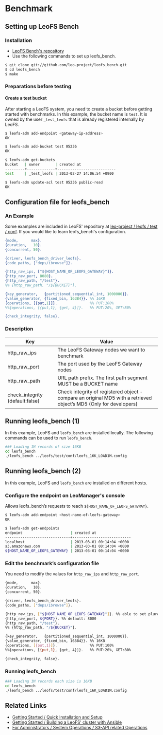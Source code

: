 # Benchmark
## Setting up LeoFS Bench
### Installation

* [LeoFS Bench's repository](https://github.com/leo-project/leofs_bench)
* Use the following commands to set up leofs_bench.


```bash
$ git clone git://github.com/leo-project/leofs_bench.git
$ cd leofs_bench
$ make
```

### Preparations before testing
#### Create a test bucket

After starting a LeoFS system, you need to create a bucket before getting started with benchmarks. In this example, the bucket name is `test`. It is owned by the user `_test_leofs` that is already registered internally by LeoFS.

```bash
$ leofs-adm add-endpoint <gateway-ip-address>
OK

$ leofs-adm add-bucket test 05236
OK

$ leofs-adm get-buckets
bucket   | owner       | created at
---------+-------------+---------------------------
test     | _test_leofs | 2013-02-27 14:06:54 +0900

$ leofs-adm update-acl test 05236 public-read
OK
```

## Configuration file for leofs_bench
### An Example

Some examples are included in LeoFS' repository at [leo-project / leofs / test / conf](https://github.com/leo-project/leofs/tree/master/test/conf). If you would like to learn leofs_bench's configuration.

```erlang
{mode,      max}.
{duration,   10}.
{concurrent, 50}.

{driver, leofs_bench_driver_leofs}.
{code_paths, ["deps/ibrowse"]}.

{http_raw_ips, ["${HOST_NAME_OF_LEOFS_GATEWAY}"]}.
{http_raw_port, 8080}.
{http_raw_path, "/test"}.
%% {http_raw_path, "/${BUCKET}"}.

{key_generator,   {partitioned_sequential_int, 1000000}}.
{value_generator, {fixed_bin, 16384}}. %% 16KB
{operations, [{put,1}]}.               %% PUT:100%
%%{operations, [{put,1}, {get, 4}]}.   %% PUT:20%, GET:80%

{check_integrity, false}.
```

### Description

| Key                              | Value |
|----------------------------------|------------------------------------------------|
| http_raw_ips                     | The LeoFS Gateway nodes we want to benchmark   |
| http_raw_port                    | The port used by the LeoFS Gateway nodes       |
| http_raw_path                    | URL path prefix. The first path segment MUST be a BUCKET name |
| check_integrity (default:false)  | Check integrity of registered object - compare an original MD5 with a retrieved object’s MD5 (Only for developers)|


## Running leofs_bench (1)

In this example, LeoFS and `leofs_bench` are installed locally. The following commands can be used to run `leofs_bench`.

```bash
### Loading 1M records of size 16KB
cd leofs_bench
./leofs_bench ../leofs/test/conf/leofs_16K_LOAD1M.config
```


## Running leofs_bench (2)

In this example, LeoFS and `leofs_bench` are installed on different hosts.

### Configure the endpoint on LeoManager's console

Allows leofs_bench’s requests to reach `${HOST_NAME_OF_LEOFS_GATEWAY}`.

```bash
$ leofs-adm add-endpoint <host-name-of-leofs-gateway>
OK

$ leofs-adm get-endpoints
endpoint                      | created at
------------------------------+---------------------------
localhost                     | 2013-03-01 00:14:04 +0000
s3.amazonaws.com              | 2013-03-01 00:14:04 +0000
${HOST_NAME_OF_LEOFS_GATEWAY} | 2013-03-01 00:14:04 +0000
```


### Edit the benchmark’s configuration file

You need to modify the values for `http_raw_ips` and `http_raw_port`.

```bash
{mode,      max}.
{duration,   10}.
{concurrent, 50}.

{driver, leofs_bench_driver_leofs}.
{code_paths, ["deps/ibrowse"]}.

{http_raw_ips, ["${HOST_NAME_OF_LEOFS_GATEWAY}"]}. %% able to set plural nodes
{http_raw_port, ${PORT}}. %% default: 8080
{http_raw_path, "/test"}.
%% {http_raw_path, "/${BUCKET}"}.

{key_generator,   {partitioned_sequential_int, 1000000}}.
{value_generator, {fixed_bin, 16384}}. %% 16KB
{operations, [{put,1}]}.               %% PUT:100%
%%{operations, [{put,1}, {get, 4}]}.   %% PUT:20%, GET:80%

{check_integrity, false}.
```

### Running leofs_bench

```bash
### Loading 1M records each size is 16KB
cd leofs_bench
./leofs_bench ../leofs/test/conf/leofs_16K_LOAD1M.config
```

## Related Links

- [Getting Started / Quick Installation and Setup](/installation/quick.md)
- [Getting Started / Building a LeoFS' cluster with Ansible](/installation/cluster.md)
- [For Administrators / System Operations / S3-API related Operations](/admin/system_operations/s3.md)